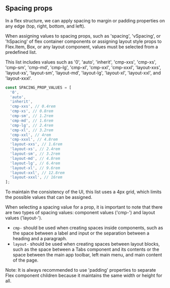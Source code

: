 ## Spacing props

In a flex structure, we can apply spacing to margin or padding properties on any edge (top, right, bottom, and left).

When assigning values to spacing props, such as 'spacing', 'vSpacing', or 'hSpacing' of flex
container components or assigning layout style props to Flex.Item, Box,
or any layout component, values must be selected from a predefined list.

This list includes values such as '0', 'auto', 'inherit', 'cmp-xxs', 'cmp-xs',
'cmp-sm', 'cmp-md', 'cmp-lg', 'cmp-xl', 'cmp-xxl', 'cmp-xxxl', 'layout-xxs',
'layout-xs', 'layout-sm', 'layout-md', 'layout-lg', 'layout-xl', 'layout-xxl', and 'layout-xxxl'.

```js
const SPACING_PROP_VALUES = [
  '0',
  'auto',
  'inherit',
  'cmp-xxs', // 0.4rem
  'cmp-xs', // 0.8rem
  'cmp-sm', // 1.2rem
  'cmp-md', // 1.6rem
  'cmp-lg', // 2.4rem
  'cmp-xl', // 3.2rem
  'cmp-xxl', // 4rem
  'cmp-xxxl', // 4.8rem
  'layout-xxs', // 1.6rem
  'layout-xs', // 2.4rem
  'layout-sm', // 3.2rem
  'layout-md', // 4.8rem
  'layout-lg', // 6.4rem
  'layout-xl', // 9.6rem
  'layout-xxl', // 12.8rem
  'layout-xxxl', // 16rem
];
```

To maintain the consistency of the UI, this list uses a 4px grid, which limits the possible values that can be assigned.

When selecting a spacing value for a prop, it is important to note that there are two types of spacing values: component values ('cmp-') and layout values ('layout-').

- `cmp-` should be used when creating spaces inside components, such as the space between a label and input or the separation between a heading and a paragraph.
- `layout-` should be used when creating spaces between layout blocks, such as the space between a Tabs component and its contents or the space between the main app toolbar, left main menu, and main content of the page.

Note: It is always recommended to use 'padding' properties to separate Flex component children because it maintains the same width or height for all.
